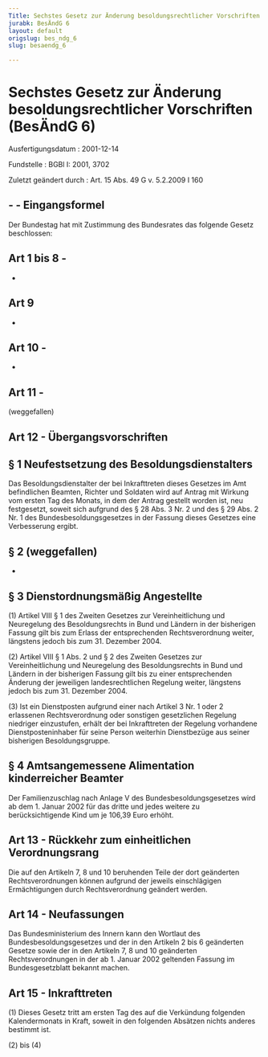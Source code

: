 ```yaml
---
Title: Sechstes Gesetz zur Änderung besoldungsrechtlicher Vorschriften
jurabk: BesÄndG 6
layout: default
origslug: bes_ndg_6
slug: besaendg_6

---
```


# Sechstes Gesetz zur Änderung besoldungsrechtlicher Vorschriften (BesÄndG 6)

Ausfertigungsdatum
:   2001-12-14

Fundstelle
:   BGBl I: 2001, 3702

Zuletzt geändert durch
:   Art. 15 Abs. 49 G v. 5.2.2009 I 160


## - - Eingangsformel

Der Bundestag hat mit Zustimmung des Bundesrates das folgende Gesetz
beschlossen:


## Art 1 bis 8 - 

-


## Art 9

-


## Art 10 - 

-


## Art 11 - 

(weggefallen)


## Art 12 - Übergangsvorschriften



## § 1 Neufestsetzung des Besoldungsdienstalters

Das Besoldungsdienstalter der bei Inkrafttreten dieses Gesetzes im Amt
befindlichen Beamten, Richter und Soldaten wird auf Antrag mit Wirkung
vom ersten Tag des Monats, in dem der Antrag gestellt worden ist, neu
festgesetzt, soweit sich aufgrund des § 28 Abs. 3 Nr. 2 und des § 29
Abs. 2 Nr. 1 des Bundesbesoldungsgesetzes in der Fassung dieses
Gesetzes eine Verbesserung ergibt.


## § 2 (weggefallen)

-


## § 3 Dienstordnungsmäßig Angestellte

(1) Artikel VIII § 1 des Zweiten Gesetzes zur Vereinheitlichung und
Neuregelung des Besoldungsrechts in Bund und Ländern in der bisherigen
Fassung gilt bis zum Erlass der entsprechenden Rechtsverordnung
weiter, längstens jedoch bis zum 31. Dezember 2004.

(2) Artikel VIII § 1 Abs. 2 und § 2 des Zweiten Gesetzes zur
Vereinheitlichung und Neuregelung des Besoldungsrechts in Bund und
Ländern in der bisherigen Fassung gilt bis zu einer entsprechenden
Änderung der jeweiligen landesrechtlichen Regelung weiter, längstens
jedoch bis zum 31. Dezember 2004.

(3) Ist ein Dienstposten aufgrund einer nach Artikel 3 Nr. 1 oder 2
erlassenen Rechtsverordnung oder sonstigen gesetzlichen Regelung
niedriger einzustufen, erhält der bei Inkrafttreten der Regelung
vorhandene Dienstposteninhaber für seine Person weiterhin Dienstbezüge
aus seiner bisherigen Besoldungsgruppe.


## § 4 Amtsangemessene Alimentation kinderreicher Beamter

Der Familienzuschlag nach Anlage V des Bundesbesoldungsgesetzes wird
ab dem 1. Januar 2002 für das dritte und jedes weitere zu
berücksichtigende Kind um je 106,39 Euro erhöht.


## Art 13 - Rückkehr zum einheitlichen Verordnungsrang

Die auf den Artikeln 7, 8 und 10 beruhenden Teile der dort geänderten
Rechtsverordnungen können aufgrund der jeweils einschlägigen
Ermächtigungen durch Rechtsverordnung geändert werden.


## Art 14 - Neufassungen

Das Bundesministerium des Innern kann den Wortlaut des
Bundesbesoldungsgesetzes und der in den Artikeln 2 bis 6 geänderten
Gesetze sowie der in den Artikeln 7, 8 und 10 geänderten
Rechtsverordnungen in der ab 1. Januar 2002 geltenden Fassung im
Bundesgesetzblatt bekannt machen.


## Art 15 - Inkrafttreten

(1) Dieses Gesetz tritt am ersten Tag des auf die Verkündung folgenden
Kalendermonats in Kraft, soweit in den folgenden Absätzen nichts
anderes bestimmt ist.

(2) bis (4)

